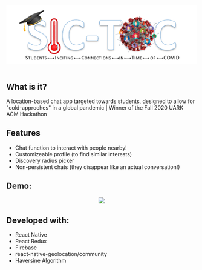 <h1 align="center"><img src="./src/assets/sictoc.png" /><h1>
<h2>What is it?</h3>
<p>A location-based chat app targeted towards students, designed to allow for "cold-approches" in a global pandemic | Winner of the Fall 2020 UARK ACM Hackathon</p>
  <h2>Features</h2>
<ul>
  <li>Chat function to interact with people nearby!</li>
  <li>Customizeable profile (to find similar interests)</li>
  <li>Discovery radius picker</li>
  <li>Non-persistent chats (they disappear like an actual conversation!)</li>
</ul>
  <h2>Demo: </h2>
<p align="center"><img src="./sictoc.gif" /><p>
  <h2>Developed with:</h2>
  <ul>
    <li>React Native</li>
    <li>React Redux</li>
    <li>Firebase</li>
    <li>react-native-geolocation/community</li>
    <li>Haversine Algorithm</li>
 </ul>
